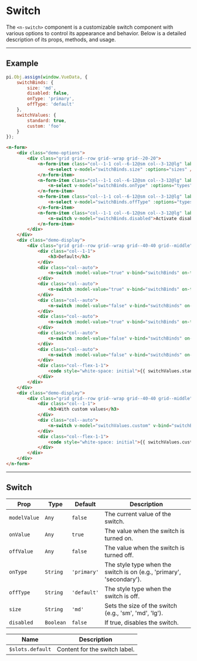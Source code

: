 # Switch

The `<n-switch>` component is a customizable switch component with various options to control its appearance and behavior. Below is a detailed description of its props, methods, and usage.

<hr>

## Example

```js [demo]
pi.Obj.assign(window.VueData, {
    switchBinds: {
        size: 'md', 
        disabled: false,
        onType: 'primary',
        offType: 'default'
    },
    switchValues: {
        standard: true,
        custom: 'foo'
    }
});
```

```html [demo]
<n-form>
    <div class="demo-options">
        <div class="grid grid--row grid--wrap grid--20-20">
            <n-form-item class="col--1-1 col--6-12@sm col--3-12@lg" label="Size">
                <n-select v-model="switchBinds.size" :options="sizes" />
            </n-form-item>
            <n-form-item class="col--1-1 col--6-12@sm col--3-12@lg" label="OnType">
                <n-select v-model="switchBinds.onType" :options="types" />
            </n-form-item>
            <n-form-item class="col--1-1 col--6-12@sm col--3-12@lg" label="OffType">
                <n-select v-model="switchBinds.offType" :options="types" />
            </n-form-item>
            <n-form-item class="col--1-1 col--6-12@sm col--3-12@lg" label="Disabled">
                <n-switch v-model="switchBinds.disabled">Activate disable state</n-switch>
            </n-form-item>
        </div>
    </div>
    <div class="demo-display">
        <div class="grid grid--row grid--wrap grid--40-40 grid--middle">
            <div class="col--1-1">
                <h3>Default</h3>
            </div>
            <div class="col--auto">
                <n-switch :model-value="true" v-bind="switchBinds" on-type="primary" off-type="default">Primary</n-switch>
            </div>
            <div class="col--auto">
                <n-switch :model-value="true" v-bind="switchBinds" on-type="secondary" off-type="default">Secondary</n-switch>
            </div>
            <div class="col--auto">
                <n-switch :model-value="false" v-bind="switchBinds" on-type="success" off-type="default">Success</n-switch>
            </div>
            <div class="col--auto">
                <n-switch :model-value="true" v-bind="switchBinds" on-type="warning" off-type="default">Warning</n-switch>
            </div>
            <div class="col--auto">
                <n-switch :model-value="false" v-bind="switchBinds" on-type="danger" off-type="default">Danger</n-switch>
            </div>
            <div class="col--auto">
                <n-switch :model-value="false" v-bind="switchBinds" on-type="info" off-type="default">Info</n-switch>
            </div>
            <div class="col--flex-1-1">
                <code style="white-space: initial">{{ switchValues.standard }}</code>
            </div>
        </div>
    </div>
    <div class="demo-display">
        <div class="grid grid--row grid--wrap grid--40-40 grid--middle">
            <div class="col--1-1">
                <h3>With custom values</h3>
            </div>
            <div class="col--auto">
                <n-switch v-model="switchValues.custom" v-bind="switchBinds" on-value="foo" off-value="bar">Switch between two strings</n-switch>
            </div>
            <div class="col--flex-1-1">
                <code style="white-space: initial">{{ switchValues.custom }}</code>
            </div>
        </div>
    </div>
</n-form>
```

<hr>

## Switch

| **Prop**     | **Type**            | **Default** | **Description**                                                                                  |
|--------------|---------------------|-------------|--------------------------------------------------------------------------------------------------|
| `modelValue` | `Any`               | `false`     | The current value of the switch.                                                                 |
| `onValue`    | `Any`               | `true`      | The value when the switch is turned on.                                                          |
| `offValue`   | `Any`               | `false`     | The value when the switch is turned off.                                                         |
| `onType`     | `String`            | `'primary'` | The style type when the switch is on (e.g., 'primary', 'secondary').                             |
| `offType`    | `String`            | `'default'` | The style type when the switch is off.                                                           |
| `size`       | `String`            | `'md'`      | Sets the size of the switch (e.g., 'sm', 'md', 'lg').                                            |
| `disabled`   | `Boolean`           | `false`     | If true, disables the switch.                                                                    |

| **Name**         | **Description**                             |
|------------------|---------------------------------------------|
| `$slots.default` | Content for the switch label.               |